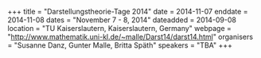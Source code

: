+++
title = "Darstellungstheorie-Tage 2014"
date = 2014-11-07
enddate = 2014-11-08
dates = "November 7 - 8, 2014"
dateadded = 2014-09-08
location = "TU Kaiserslautern, Kaiserslautern, Germany"
webpage = "http://www.mathematik.uni-kl.de/~malle/Darst14/darst14.html"
organisers = "Susanne Danz, Gunter Malle, Britta Späth"
speakers = "TBA"
+++
